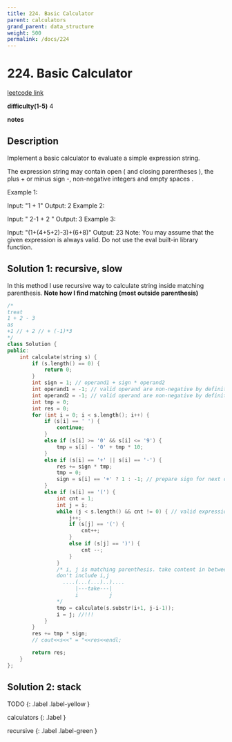 ```yaml
---
title: 224. Basic Calculator
parent: calculators
grand_parent: data_structure
weight: 500
permalink: /docs/224
---
```

# 224. Basic Calculator
[leetcode link](https://leetcode.com/problems/basic-calculator/)

**difficulty(1-5)** 
4

**notes**   


## Description
Implement a basic calculator to evaluate a simple expression string.

The expression string may contain open ( and closing parentheses ), the plus + or minus sign -, non-negative integers and empty spaces .

Example 1:

Input: "1 + 1"
Output: 2
Example 2:

Input: " 2-1 + 2 "
Output: 3
Example 3:

Input: "(1+(4+5+2)-3)+(6+8)"
Output: 23
Note:
You may assume that the given expression is always valid.
Do not use the eval built-in library function.

## Solution 1: recursive, slow
In this method I use recursive way to calculate string inside matching
parenthesis. 
__Note how I find matching (most outside parenthesis)__

```c++
/*
treat 
1 + 2 - 3 
as
+1 // + 2 // + (-1)*3
*/
class Solution {
public:
    int calculate(string s) {
        if (s.length() == 0) {
            return 0;
        }
        int sign = 1; // operand1 + sign * operand2
        int operand1 = -1; // valid operand are non-negative by definition of this problem
        int operand2 = -1; // valid operand are non-negative by definition of this problem
        int tmp = 0;
        int res = 0;
        for (int i = 0; i < s.length(); i++) {
            if (s[i] == ' ') {
                continue;
            }
            else if (s[i] >= '0' && s[i] <= '9') {
                tmp = s[i] - '0' + tmp * 10;
            }
            else if (s[i] == '+' || s[i] == '-') {
                res += sign * tmp;
                tmp = 0;
                sign = s[i] == '+' ? 1 : -1; // prepare sign for next operand
            }
            else if (s[i] == '(') {
                int cnt = 1;
                int j = i; 
                while (j < s.length() && cnt != 0) { // valid expression will guarantee j < s.length() is true
                    j++;
                    if (s[j] == '(') {
                        cnt++;
                    }
                    else if (s[j] == ')') {
                        cnt --;
                    }
                }
                /* i, j is matching parenthesis. take content in between i,j, but 
                don't include i,j
                  ....(...(...)..)....
                      |---take---|
                      i          j
                */
                tmp = calculate(s.substr(i+1, j-i-1));
                i = j; //!!!
            }
        }
        res += tmp * sign;
        // cout<<s<<" = "<<res<<endl;

        return res;
    }
};
```

## Solution 2: stack

TODO
{: .label .label-yellow }





calculators
{: .label }

recursive
{: .label .label-green }